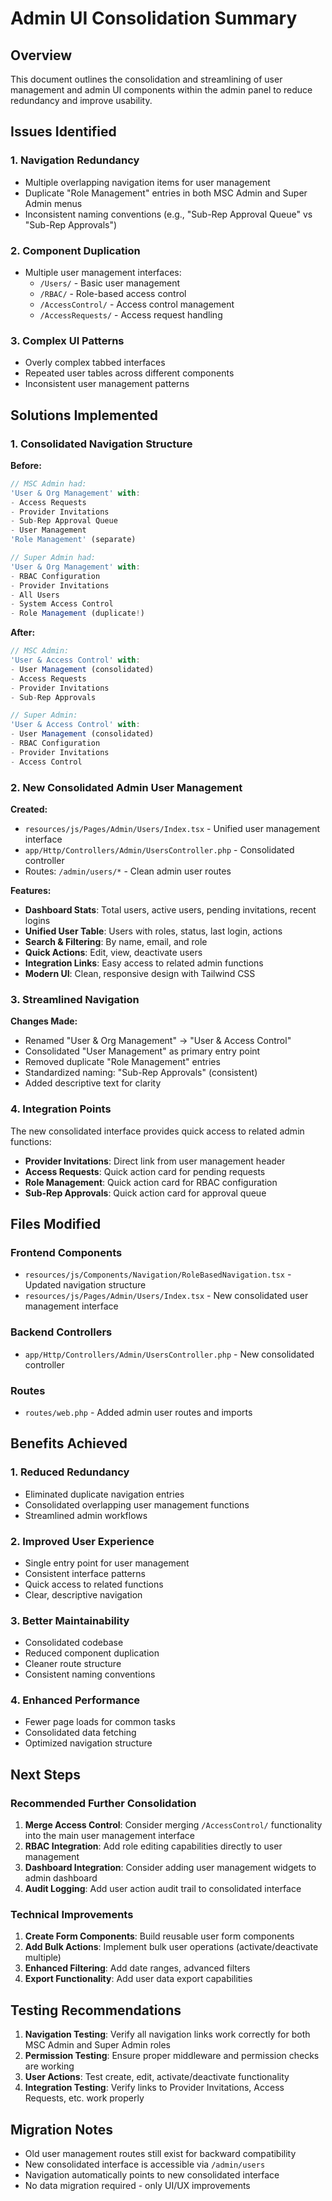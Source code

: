# Admin UI Consolidation Summary

## Overview
This document outlines the consolidation and streamlining of user management and admin UI components within the admin panel to reduce redundancy and improve usability.

## Issues Identified

### 1. **Navigation Redundancy**
- Multiple overlapping navigation items for user management
- Duplicate "Role Management" entries in both MSC Admin and Super Admin menus
- Inconsistent naming conventions (e.g., "Sub-Rep Approval Queue" vs "Sub-Rep Approvals")

### 2. **Component Duplication**
- Multiple user management interfaces:
  - `/Users/` - Basic user management 
  - `/RBAC/` - Role-based access control
  - `/AccessControl/` - Access control management
  - `/AccessRequests/` - Access request handling

### 3. **Complex UI Patterns**
- Overly complex tabbed interfaces
- Repeated user tables across different components
- Inconsistent user management patterns

## Solutions Implemented

### 1. **Consolidated Navigation Structure**

**Before:**
```typescript
// MSC Admin had:
'User & Org Management' with:
- Access Requests
- Provider Invitations  
- Sub-Rep Approval Queue
- User Management
'Role Management' (separate)

// Super Admin had:
'User & Org Management' with:
- RBAC Configuration
- Provider Invitations
- All Users
- System Access Control
- Role Management (duplicate!)
```

**After:**
```typescript
// MSC Admin:
'User & Access Control' with:
- User Management (consolidated)
- Access Requests
- Provider Invitations
- Sub-Rep Approvals

// Super Admin:
'User & Access Control' with:
- User Management (consolidated)
- RBAC Configuration
- Provider Invitations
- Access Control
```

### 2. **New Consolidated Admin User Management**

**Created:**
- `resources/js/Pages/Admin/Users/Index.tsx` - Unified user management interface
- `app/Http/Controllers/Admin/UsersController.php` - Consolidated controller
- Routes: `/admin/users/*` - Clean admin user routes

**Features:**
- **Dashboard Stats**: Total users, active users, pending invitations, recent logins
- **Unified User Table**: Users with roles, status, last login, actions
- **Search & Filtering**: By name, email, and role
- **Quick Actions**: Edit, view, deactivate users
- **Integration Links**: Easy access to related admin functions
- **Modern UI**: Clean, responsive design with Tailwind CSS

### 3. **Streamlined Navigation**

**Changes Made:**
- Renamed "User & Org Management" → "User & Access Control"
- Consolidated "User Management" as primary entry point
- Removed duplicate "Role Management" entries
- Standardized naming: "Sub-Rep Approvals" (consistent)
- Added descriptive text for clarity

### 4. **Integration Points**

The new consolidated interface provides quick access to related admin functions:
- **Provider Invitations**: Direct link from user management header
- **Access Requests**: Quick action card for pending requests
- **Role Management**: Quick action card for RBAC configuration
- **Sub-Rep Approvals**: Quick action card for approval queue

## Files Modified

### Frontend Components
- `resources/js/Components/Navigation/RoleBasedNavigation.tsx` - Updated navigation structure
- `resources/js/Pages/Admin/Users/Index.tsx` - New consolidated user management interface

### Backend Controllers
- `app/Http/Controllers/Admin/UsersController.php` - New consolidated controller

### Routes
- `routes/web.php` - Added admin user routes and imports

## Benefits Achieved

### 1. **Reduced Redundancy**
- Eliminated duplicate navigation entries
- Consolidated overlapping user management functions
- Streamlined admin workflows

### 2. **Improved User Experience**
- Single entry point for user management
- Consistent interface patterns
- Quick access to related functions
- Clear, descriptive navigation

### 3. **Better Maintainability**
- Consolidated codebase
- Reduced component duplication
- Cleaner route structure
- Consistent naming conventions

### 4. **Enhanced Performance**
- Fewer page loads for common tasks
- Consolidated data fetching
- Optimized navigation structure

## Next Steps

### Recommended Further Consolidation
1. **Merge Access Control**: Consider merging `/AccessControl/` functionality into the main user management interface
2. **RBAC Integration**: Add role editing capabilities directly to user management
3. **Dashboard Integration**: Consider adding user management widgets to admin dashboard
4. **Audit Logging**: Add user action audit trail to consolidated interface

### Technical Improvements
1. **Create Form Components**: Build reusable user form components
2. **Add Bulk Actions**: Implement bulk user operations (activate/deactivate multiple)
3. **Enhanced Filtering**: Add date ranges, advanced filters
4. **Export Functionality**: Add user data export capabilities

## Testing Recommendations

1. **Navigation Testing**: Verify all navigation links work correctly for both MSC Admin and Super Admin roles
2. **Permission Testing**: Ensure proper middleware and permission checks are working
3. **User Actions**: Test create, edit, activate/deactivate functionality
4. **Integration Testing**: Verify links to Provider Invitations, Access Requests, etc. work properly

## Migration Notes

- Old user management routes still exist for backward compatibility
- New consolidated interface is accessible via `/admin/users`
- Navigation automatically points to new consolidated interface
- No data migration required - only UI/UX improvements 